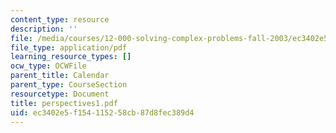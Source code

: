 ```yaml
---
content_type: resource
description: ''
file: /media/courses/12-000-solving-complex-problems-fall-2003/ec3402e5f154115258cb87d8fec389d4_perspectives1.pdf
file_type: application/pdf
learning_resource_types: []
ocw_type: OCWFile
parent_title: Calendar
parent_type: CourseSection
resourcetype: Document
title: perspectives1.pdf
uid: ec3402e5-f154-1152-58cb-87d8fec389d4
---
```

